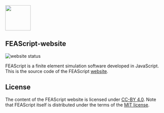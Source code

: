 <img src="https://feascript.github.io/FEAScript-website/images/FEAScriptLogo.png" width="80">

## FEAScript-website

![website status](https://img.shields.io/website?url=https%3A%2F%2Ffeascript.com%2F)

FEAScript is a finite element simulation software developed in JavaScript. This is the source code of the FEAScript <a href="https://feascript.com/" target="_blank">website</a>.

## License

The content of the FEAScript website is licensed under <a href="https://creativecommons.org/licenses/by/4.0/" target="_blank">CC-BY 4.0</a>. Note that FEAScript itself is distributed under the terms of the <a href="https://github.com/FEAScript/FEAScript/blob/main/LICENSE" target="_blank">MIT license</a>.
